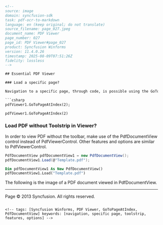 ```html
<!-- 
source: image
domain: syncfusion-sdk
task: pdf-ocr-to-markdown
language: en (keep original; do not translate)
source_filename: page_027.jpeg
document_name: PDF Viewer
page_number: 027
page_id: PDF Viewer#page_027
product: Syncfusion Winforms
version: 11.4.0.26
timestamp: 2025-08-09T07:51:26Z
fidelity: lossless
-->

## Essential PDF Viewer

### Load a specific page?

Navigation to a specific page, through code, is possible using the GoToPageAtIndex method.

```csharp
pdfViewer1.GoToPageAtIndex(2);
```

```vb
pdfViewer1.GoToPageAtIndex(2)
```

### Load PDF without Toolstrip in Viewer?

In order to view PDF without the toolbar, make use of the PdfDocumentView control instead of PdfViewerControl. Other features and options are similar to PdfViewerControl.

```csharp
PdfDocumentView pdfDocumentView1 = new PdfDocumentView();
pdfDocumentView1.Load(@"Template.pdf");
```

```vb
Dim pdfDocumentView1 As New PdfDocumentView()
pdfDocumentView1.Load("Template.pdf")
```

The following is the image of a PDF document viewed in PdfDocumentView.

---

Page © 2013 Syncfusion. All rights reserved.
```

<!-- tags: [Syncfusion Winforms, PDF Viewer, GoToPageAtIndex, PdfDocumentView] keywords: [navigation, specific page, toolstrip, features, options] -->
```
